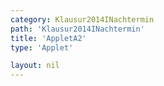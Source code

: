 ```yaml
---
category: Klausur2014INachtermin
path: 'Klausur2014INachtermin'
title: 'AppletA2'
type: 'Applet'

layout: nil
---
```

<script type="text/javascript" src="https://cdnjs.cloudflare.com/ajax/libs/jsxgraph/0.99.7/jsxgraphcore.js"></script>
<link type="text/css" href="https://cdnjs.cloudflare.com/ajax/libs/jsxgraph/0.99.6/jsxgraph.css"><link rel="stylesheet" type="text/css" href="//cdnjs.cloudflare.com/ajax/libs/jsxgraph/0.99.7/jsxgraph.css" />
<div id="ff958c2d-38d4-4052-aeb0-86bcea7cb43a" class="jxgbox" style="width:500px; height:500px">
<script type="text/javascript">
(function(){
 const board = JXG.JSXGraph.initBoard('ff958c2d-38d4-4052-aeb0-86bcea7cb43a', {
    							boundingbox: [-3, 5, 10, -5],
                  axis: true
              });
              
var f = x=> Math.pow(x-4, -2) - 2;
var Gf = board.create('functiongraph', [f]);
var A = board.create('glider', [0.5, f(0.5), Gf], {color:'orange', name:'A'});
var B = board.create('point', [-1,-4], {fixed:true, name:'B', color:'red'});
var C = board.create('point', [3,-4], {fixed:true, name:'C', color:'red'});
var D = board.create('point', [function(){return A.X()+4;}, function(){return A.Y();}], {color:'green'});
var pol = board.create('polygon', [A,B,C,D], {strokeColor:'green'});
var AC = board.create('segment', [A,C], {color:'gray'});
var AD = board.create('segment', [B,D], {color:'gray'});

board.create('segment', [A,D], {color:'red'});
board.create('segment', [B,C], {color:'red'});
board.create('segment', [A,B], {color:'green'});
board.create('segment', [C,D], {color:'green'});

board.create('text', [1, -4.2, '4'], {color:'red', fontsize:18});
var temp = board.create('midpoint', [A,D], {visible:false});
board.create('text', [function(){return temp.X();}, function(){return temp.Y() + 0.2;}, '4'], {color:'red', fontsize:18});
var NR_T = board.create('text', [3.57, -4.5, '2014 NT 1 A2'], {fontsize:18});

var P_T = board.create('text', [-2.7, 3.5, function(){ return 'A(' + JXG.toFixed(A.X(), 2) + ', ' + JXG.toFixed(A.Y(), 2) + ')';}], {fontsize:18});
var P_T = board.create('text', [-2.7, 2.8, function(){ return 'D(' + JXG.toFixed(D.X(), 2) + ', ' + JXG.toFixed(D.Y(), 2) + ')';}], {fontsize:18});

var S = board.create('intersection', [AC,AD], {color:'green', fixed:true, name:'S'});
var S_T = board.create('text', [-2.7, 2.1, function(){ return 'S(' + JXG.toFixed(S.X(), 2) + ', ' + JXG.toFixed(S.Y(), 2) + ')';}], {fontsize:18});

var Area_T = board.create('text', [-2.7, 1.4, function(){ return 'A = ' + JXG.toFixed(pol.Area(), 2);}], {fontsize:18});

})();
  
  </script>
  </div>
